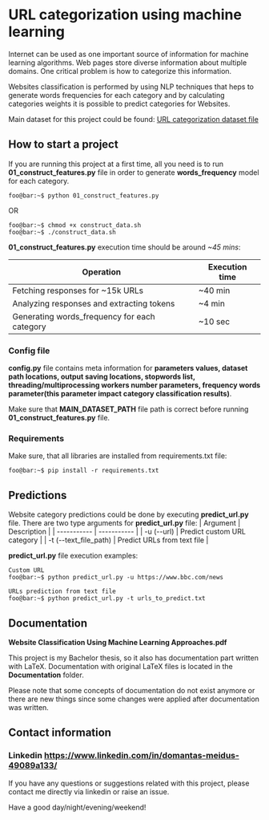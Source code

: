 # URL categorization using machine learning

Internet can be used as one important source of information for machine learning algorithms. Web
pages store diverse information about multiple domains. One critical problem is how to categorize
this information. 

Websites classification is performed by using NLP techniques that heps to generate words frequencies for each category and by calculating categories weights it is possible to predict categories for Websites. 

Main dataset for this project could be found: [URL categorization dataset file](https://data.world/crowdflower/url-categorization)

## How to start a project

If you are running this project at a first time, all you need is to run **01_construct_features.py** file in order to generate **words_frequency** model for each category.

```console
foo@bar:~$ python 01_construct_features.py
```
OR
```console
foo@bar:~$ chmod +x construct_data.sh
foo@bar:~$ ./construct_data.sh
```

**01_construct_features.py** execution time should be around *~45 mins*:

| Operation      | Execution time |
| ----------- | ----------- |
| Fetching responses for ~15k URLs      | ~40 min       |
| Analyzing responses and extracting tokens   | ~4 min        |
| Generating words_frequency for each category   | ~10 sec        |

### Config file
**config.py** file contains meta information for **parameters values, dataset path locations, output saving locations, stopwords list, threading/multiprocessing workers number parameters, frequency words parameter(this parameter impact category classification results)**. 

Make sure that **MAIN_DATASET_PATH** file path is correct before running **01_construct_features.py** file.

### Requirements
Make sure, that all libraries are installed from requirements.txt file:
```console
foo@bar:~$ pip install -r requirements.txt
```


## Predictions

Website category predictions could be done by executing **predict_url.py** file. There are two type arguments for **predict_url.py** file:
| Argument      | Description |
| ----------- | ----------- |
| -u (--url)      | Predict custom URL category       |
| -t (--text_file_path)   | Predict URLs from text file        |

**predict_url.py** file execution examples:
```console
Custom URL
foo@bar:~$ python predict_url.py -u https://www.bbc.com/news
```
```console
URLs prediction from text file
foo@bar:~$ python predict_url.py -t urls_to_predict.txt
```

## Documentation

**Website Classification Using Machine Learning Approaches.pdf** 


This project is my Bachelor thesis, so it also has documentation part written with LaTeX. Documentation with original LaTeX files is located in the **Documentation** folder.

Please note that some concepts of documentation do not exist anymore or there are new things since some changes were applied after documentation was written.

## Contact information

### Linkedin https://www.linkedin.com/in/domantas-meidus-49089a133/

If you have any questions or suggestions related with this project, please contact me directly via linkedin or raise an issue.


Have a good day/night/evening/weekend! 
